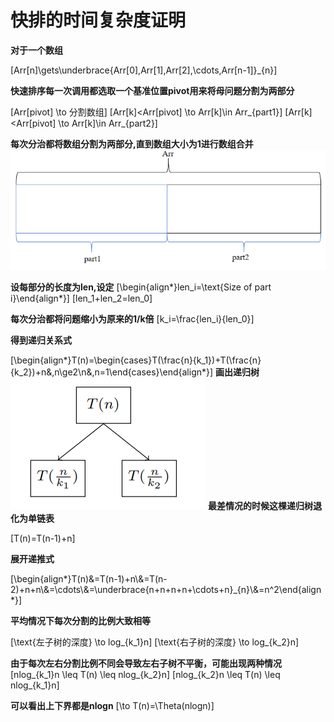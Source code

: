 # 快排的时间复杂度证明


**对于一个数组**

\[Arr[n]\gets\underbrace{Arr[0],Arr[1],Arr[2],\cdots,Arr[n-1]}_{n}\]

**快速排序每一次调用都选取一个基准位置pivot用来将母问题分割为两部分**

\[Arr[pivot] \to 分割数组\]
\[Arr[k]<Arr[pivot] \to Arr[k]\in Arr_{part1}\]
\[Arr[k]<Arr[pivot] \to Arr[k]\in Arr_{part2}\]

**每次分治都将数组分割为两部分,直到数组大小为1进行数组合并**
![alt text](image-29.png)

**设每部分的长度为len,设定**
\[\begin{align*}len_i=\text{Size of part i}\end{align*}\]
\[len_1+len_2=len_0\]


**每次分治都将问题缩小为原来的1/k倍**
\[k_i=\frac{len_i}{len_0}\]

**得到递归关系式**

\[\begin{align*}T(n)=\begin{cases}T(\frac{n}{k_1})+T(\frac{n}{k_2})+n&,n\ge2\\n&,n=1\end{cases}\end{align*}\]
**画出递归树**
![alt text](image-30.png)
**最差情况的时候这棵递归树退化为单链表**

\[T(n)=T(n-1)+n\]

**展开递推式**

\[\begin{align*}T(n)&=T(n-1)+n\\&=T(n-2)+n+n\\&=\cdots\\&=\underbrace{n+n+n+n+\cdots+n}_{n}\\&=n^2\end{align*}\]

**平均情况下每次分割的比例大致相等**

\[\text{左子树的深度} \to log_{k_1}n\]
\[\text{右子树的深度} \to log_{k_2}n\]

**由于每次左右分割比例不同会导致左右子树不平衡，可能出现两种情况**
\[nlog_{k_1}n \leq T(n) \leq nlog_{k_2}n\]
\[nlog_{k_2}n \leq T(n) \leq nlog_{k_1}n\]

**可以看出上下界都是nlogn**
\[\to T(n)=\Theta(nlogn)\]
